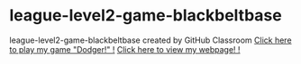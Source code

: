 # league-level2-game-blackbeltbase
league-level2-game-blackbeltbase created by GitHub Classroom
<a href="https://github.com/League-level2-student/league-level2-game-blackbeltbase/blob/master/Dodger.jar?raw=true">Click here to play my game "Dodger!" !</a>
<a href="https://blackbeltbase.github.io/Dodger">Click here to view my webpage! !</a>
